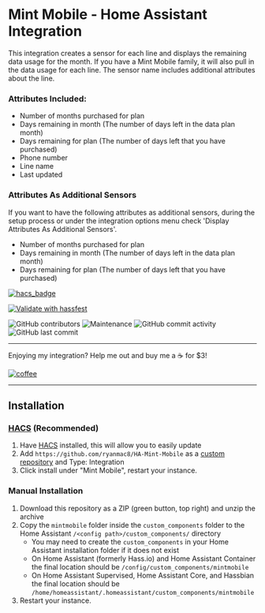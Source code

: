# Mint Mobile - Home Assistant Integration


This integration creates a sensor for each line and displays the remaining data usage for the month. If you have a Mint Mobile family, it will also pull in the data usage for each line. The sensor name includes additional attributes about the line.


### Attributes Included:

- Number of months purchased for plan
- Days remaining in month (The number of days left in the data plan month)
- Days remaining for plan (The number of days left that you have purchased)
- Phone number
- Line name
- Last updated

### Attributes As Additional Sensors

If you want to have the following attributes as additional sensors, during the setup process or under the integration options menu check 'Display Attributes As Additional Sensors'.

- Number of months purchased for plan
- Days remaining in month (The number of days left in the data plan month)
- Days remaining for plan (The number of days left that you have purchased)


[![hacs_badge](https://img.shields.io/badge/HACS-Default-orange.svg?style=for-the-badge)](https://github.com/custom-components/hacs)

[![Validate with hassfest](https://github.com/ryanmac8/HA-Mint-Mobile/actions/workflows/combined.yaml/badge.svg)](https://github.com/ryanmac8/HA-Mint-Mobile/actions/workflows/combined.yaml)

![GitHub contributors](https://img.shields.io/github/contributors/ryanmac8/HA-Mint-Mobile)
![Maintenance](https://img.shields.io/maintenance/yes/2022)
![GitHub commit activity](https://img.shields.io/github/commit-activity/m/ryanmac8/HA-Mint-Mobile)
![GitHub last commit](https://img.shields.io/github/last-commit/ryanmac8/HA-Mint-Mobile)

---

Enjoying my integration? Help me out and buy me a :coffee: for $3!

[![coffee](https://www.buymeacoffee.com/assets/img/custom_images/black_img.png)](https://www.buymeacoffee.com/Ryanmac8)

---

## Installation
### [HACS](https://hacs.xyz) (Recommended)
1. Have [HACS](https://github.com/custom-components/hacs) installed, this will allow you to easily update
2. Add `https://github.com/ryanmac8/HA-Mint-Mobile` as a [custom repository](https://hacs.xyz/docs/faq/custom_repositories) and Type: Integration
3. Click install under "Mint Mobile", restart your instance.

### Manual Installation
1. Download this repository as a ZIP (green button, top right) and unzip the archive
2. Copy the `mintmobile` folder inside the `custom_components` folder to the Home Assistant `/<config path>/custom_components/` directory
   * You may need to create the `custom_components` in your Home Assistant installation folder if it does not exist
   * On Home Assistant (formerly Hass.io) and Home Assistant Container the final location should be `/config/custom_components/mintmobile`
   * On Home Assistant Supervised, Home Assistant Core, and Hassbian the final location should be `/home/homeassistant/.homeassistant/custom_components/mintmobile`
3. Restart your instance.

